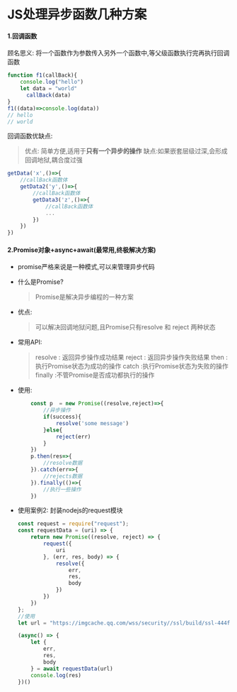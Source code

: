 # JS处理异步函数几种方案

#### 1.回调函数

顾名思义: 将一个函数作为参数传入另外一个函数中,等父级函数执行完再执行回调函数

```js
function f1(callBack){
    console.log("hello")
    let data = "world"
	  callBack(data)
}
f1((data)=>console.log(data))
// hello
// world
```

回调函数优缺点:

> 优点: 简单方便,适用于**只有一个异步的操作**
> 缺点:如果嵌套层级过深,会形成回调地狱,耦合度过强

```js
getData('x',()=>{
    //callBack函数体
    getData2('y',()=>{
        //callBack函数体
        getData3('z',()=>{
            //callBack函数体
            ...
        })
    })
})
```

#### 2.Promise对象+async+await(最常用,终极解决方案)

- promise严格来说是一种模式,可以来管理异步代码

- 什么是Promise?

  > Promise是解决异步编程的一种方案

- 优点:

  > 可以解决回调地狱问题,且Promise只有resolve 和 reject 两种状态

- 常用API:

  > resolve : 返回异步操作成功结果
  > reject    : 返回异步操作失败结果
  > then      : 执行Promise状态为成功的操作
  > catch     :执行Promise状态为失败的操作
  > finally    :不管Promise是否成功都执行的操作
  
- 使用:

  ```js
      const p  = new Promise((resolve,reject)=>{
          //异步操作
          if(success){
              resolve('some message')
          }else{
              reject(err)
          }
      })
      p.then(res=>{
          //resolve数据
      }).catch(err=>{
          //rejects数据
      }).finally(()=>{
          //执行一些操作
      })
  ```

- 使用案例2: 封装nodejs的request模块

  ```js
  const request = require("request");
  const requestData = (uri) => {
      return new Promise((resolve, reject) => {
          request({
              uri
          }, (err, res, body) => {
              resolve({
                  err,
                  res,
                  body
              })
          })
      })
  };
  //使用
  let url = "https://imgcache.qq.com/wss/security//ssl/build/ssl-444feca18a7857546ff9b39bbc95a17c.js";
  
  (async() => {
      let {
          err,
          res,
          body
      } = await requestData(url)
      console.log(res)
  })()
  ```

#### 